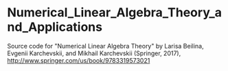# Numerical_Linear_Algebra_Theory_and_Applications
Source code for "Numerical Linear Algebra Theory" by Larisa Beilina, Evgenii Karchevskii, and Mikhail Karchevskii (Springer, 2017), http://www.springer.com/us/book/9783319573021
